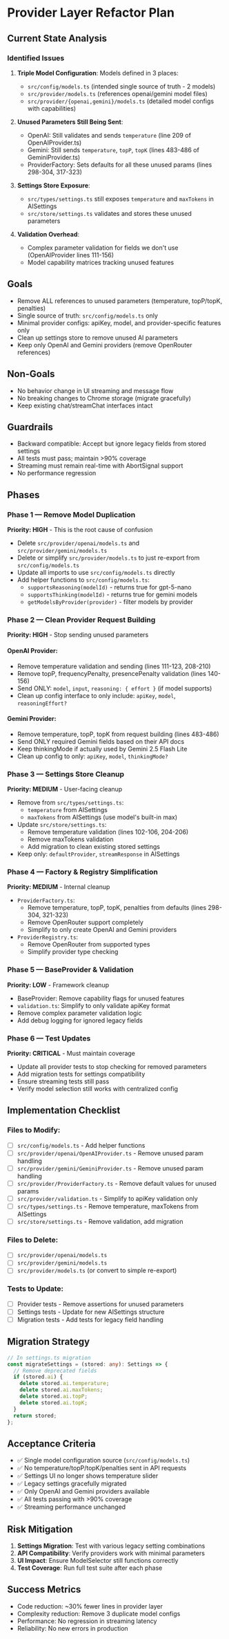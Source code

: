 # Provider Layer Refactor Plan

## Current State Analysis

### Identified Issues

1. **Triple Model Configuration**: Models defined in 3 places:
   - `src/config/models.ts` (intended single source of truth - 2 models)
   - `src/provider/models.ts` (references openai/gemini model files)
   - `src/provider/{openai,gemini}/models.ts` (detailed model configs with capabilities)

2. **Unused Parameters Still Being Sent**:
   - OpenAI: Still validates and sends `temperature` (line 209 of OpenAIProvider.ts)
   - Gemini: Still sends `temperature`, `topP`, `topK` (lines 483-486 of GeminiProvider.ts)
   - ProviderFactory: Sets defaults for all these unused params (lines 298-304, 317-323)

3. **Settings Store Exposure**:
   - `src/types/settings.ts` still exposes `temperature` and `maxTokens` in AISettings
   - `src/store/settings.ts` validates and stores these unused parameters

4. **Validation Overhead**:
   - Complex parameter validation for fields we don't use (OpenAIProvider lines 111-156)
   - Model capability matrices tracking unused features

## Goals

- Remove ALL references to unused parameters (temperature, topP/topK, penalties)
- Single source of truth: `src/config/models.ts` only
- Minimal provider configs: apiKey, model, and provider-specific features only
- Clean up settings store to remove unused AI parameters
- Keep only OpenAI and Gemini providers (remove OpenRouter references)

## Non-Goals

- No behavior change in UI streaming and message flow
- No breaking changes to Chrome storage (migrate gracefully)
- Keep existing chat/streamChat interfaces intact

## Guardrails

- Backward compatible: Accept but ignore legacy fields from stored settings
- All tests must pass; maintain >90% coverage
- Streaming must remain real-time with AbortSignal support
- No performance regression

## Phases

### Phase 1 — Remove Model Duplication

**Priority: HIGH** - This is the root cause of confusion

- Delete `src/provider/openai/models.ts` and `src/provider/gemini/models.ts`
- Delete or simplify `src/provider/models.ts` to just re-export from `src/config/models.ts`
- Update all imports to use `src/config/models.ts` directly
- Add helper functions to `src/config/models.ts`:
  - `supportsReasoning(modelId)` - returns true for gpt-5-nano
  - `supportsThinking(modelId)` - returns true for gemini models
  - `getModelsByProvider(provider)` - filter models by provider

### Phase 2 — Clean Provider Request Building

**Priority: HIGH** - Stop sending unused parameters

#### OpenAI Provider:
- Remove temperature validation and sending (lines 111-123, 208-210)
- Remove topP, frequencyPenalty, presencePenalty validation (lines 140-156)
- Send ONLY: `model`, `input`, `reasoning: { effort }` (if model supports)
- Clean up config interface to only include: `apiKey`, `model`, `reasoningEffort?`

#### Gemini Provider:
- Remove temperature, topP, topK from request building (lines 483-486)
- Send ONLY required Gemini fields based on their API docs
- Keep thinkingMode if actually used by Gemini 2.5 Flash Lite
- Clean up config to only: `apiKey`, `model`, `thinkingMode?`

### Phase 3 — Settings Store Cleanup

**Priority: MEDIUM** - User-facing cleanup

- Remove from `src/types/settings.ts`:
  - `temperature` from AISettings
  - `maxTokens` from AISettings (use model's built-in max)
- Update `src/store/settings.ts`:
  - Remove temperature validation (lines 102-106, 204-206)
  - Remove maxTokens validation
  - Add migration to clean existing stored settings
- Keep only: `defaultProvider`, `streamResponse` in AISettings

### Phase 4 — Factory & Registry Simplification

**Priority: MEDIUM** - Internal cleanup

- `ProviderFactory.ts`:
  - Remove temperature, topP, topK, penalties from defaults (lines 298-304, 321-323)
  - Remove OpenRouter support completely
  - Simplify to only create OpenAI and Gemini providers
- `ProviderRegistry.ts`:
  - Remove OpenRouter from supported types
  - Simplify provider type checking

### Phase 5 — BaseProvider & Validation

**Priority: LOW** - Framework cleanup

- BaseProvider: Remove capability flags for unused features
- `validation.ts`: Simplify to only validate apiKey format
- Remove complex parameter validation logic
- Add debug logging for ignored legacy fields

### Phase 6 — Test Updates

**Priority: CRITICAL** - Must maintain coverage

- Update all provider tests to stop checking for removed parameters
- Add migration tests for settings compatibility
- Ensure streaming tests still pass
- Verify model selection still works with centralized config

## Implementation Checklist

### Files to Modify:
- [ ] `src/config/models.ts` - Add helper functions
- [ ] `src/provider/openai/OpenAIProvider.ts` - Remove unused param handling
- [ ] `src/provider/gemini/GeminiProvider.ts` - Remove unused param handling  
- [ ] `src/provider/ProviderFactory.ts` - Remove default values for unused params
- [ ] `src/provider/validation.ts` - Simplify to apiKey validation only
- [ ] `src/types/settings.ts` - Remove temperature, maxTokens from AISettings
- [ ] `src/store/settings.ts` - Remove validation, add migration

### Files to Delete:
- [ ] `src/provider/openai/models.ts`
- [ ] `src/provider/gemini/models.ts`
- [ ] `src/provider/models.ts` (or convert to simple re-export)

### Tests to Update:
- [ ] Provider tests - Remove assertions for unused parameters
- [ ] Settings tests - Update for new AISettings structure
- [ ] Migration tests - Add tests for legacy field handling

## Migration Strategy

```typescript
// In settings.ts migration
const migrateSettings = (stored: any): Settings => {
  // Remove deprecated fields
  if (stored.ai) {
    delete stored.ai.temperature;
    delete stored.ai.maxTokens;
    delete stored.ai.topP;
    delete stored.ai.topK;
  }
  return stored;
};
```

## Acceptance Criteria

- ✅ Single model configuration source (`src/config/models.ts`)
- ✅ No temperature/topP/topK/penalties sent in API requests
- ✅ Settings UI no longer shows temperature slider
- ✅ Legacy settings gracefully migrated
- ✅ Only OpenAI and Gemini providers available
- ✅ All tests passing with >90% coverage
- ✅ Streaming performance unchanged

## Risk Mitigation

1. **Settings Migration**: Test with various legacy setting combinations
2. **API Compatibility**: Verify providers work with minimal parameters
3. **UI Impact**: Ensure ModelSelector still functions correctly
4. **Test Coverage**: Run full test suite after each phase

## Success Metrics

- Code reduction: ~30% fewer lines in provider layer
- Complexity reduction: Remove 3 duplicate model configs
- Performance: No regression in streaming latency
- Reliability: No new errors in production

